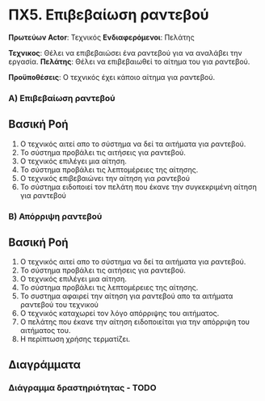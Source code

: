 # ΠΧ5. Επιβεβαίωση ραντεβού

**Πρωτεύων Actor**: Τεχνικός
**Ενδιαφερόμενοι**: Πελάτης

 

**Τεχνικος**: Θέλει να επιβεβαιώσει ένα ραντεβού για να αναλάβει την εργασία.
**Πελάτης**: Θέλει να επιβεβαιωθεί το αίτημα του για ραντεβού.  
  
  
**Προϋποθέσεις**: Ο τεχνικός έχει κάποιο αίτημα για ραντεβού.

### Α) Επιβεβαίωση ραντεβού

## Βασική Ροή

1. Ο τεχνικός αιτεί απο το σύστημα να δεί τα αιτήματα για ραντεβού.
2. Το σύστημα προβάλει τις αιτήσεις για ραντεβού.
3. Ο τεχνικός επιλέγει μια αίτηση.
4. Το σύστημα προβάλει τις λεπτομέρειες της αίτησης.
5. Ο τεχνικός επιβεβαιώνει την αίτηση για ραντεβού
6. Το σύστημα ειδοποιεί τον πελάτη που έκανε την συγκεκριμένη αίτηση για ραντεβού


### Β) Απόρριψη ραντεβού

## Βασική Ροή


1. Ο τεχνικός αιτεί απο το σύστημα να δεί τα αιτήματα για ραντεβού.
2. Το σύστημα προβάλει τις αιτήσεις για ραντεβού.
3. Ο τεχνικός επιλέγει μια αίτηση.
4. Το σύστημα προβάλει τις λεπτομέρειες της αίτησης.
5. Το συστημα αφαιρεί την αίτηση για ραντεβού απο τα αιτήματα ραντεβού του τεχνικού
6. Ο τεχνικός καταχωρεί τον λόγο απόρριψης του αιτήματος.
7. Ο πελάτης που έκανε την αίτηση ειδοποιείται για την απόρριψη του αιτήματος του.
8. Η περίπτωση χρήσης τερματίζει.


   
## Διαγράμματα

### Διάγραμμα δραστηριότητας - TODO


